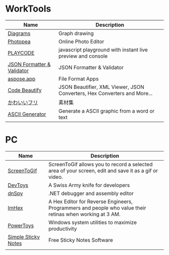 # WorkTools

Name | Description
---- | ----
[Diagrams](https://app.diagrams.net/) | Graph drawing 
[Photopea](https://www.photopea.com/) | Online Photo Editor
[PLAYCODE](https://playcode.io/) | javascript playground with instant live preview and console
[JSON Formatter & Validator](https://jsonformatter.curiousconcept.com/) | JSON Formatter & Validator
[aspose.app](https://www.aspose.app/) | File Format Apps
[Code Beautify](https://codebeautify.org/) | JSON Beautifier, XML Viewer, JSON Converters, Hex Converters and More...
[かわいいフリ](https://www.irasutoya.com/) | 素材集
[ASCII Generator](http://www.network-science.de/) | Generate a ASCII graphic from a word or text

# PC
Name | Description
---- | ----
[ScreenToGif](https://github.com/NickeManarin/ScreenToGif) | ScreenToGif allows you to record a selected area of your screen, edit and save it as a gif or video.
[DevToys](https://github.com/veler/DevToys) | A Swiss Army knife for developers
[dnSpy](https://github.com/dnSpy/dnSpy) | .NET debugger and assembly editor
[ImHex](https://github.com/WerWolv/ImHex) | A Hex Editor for Reverse Engineers, Programmers and people who value their retinas when working at 3 AM.
[PowerToys](https://github.com/microsoft/PowerToys) | Windows system utilities to maximize productivity
[Simple Sticky Notes](https://www.simplestickynotes.com/) | Free Sticky Notes Software
[]() | 
